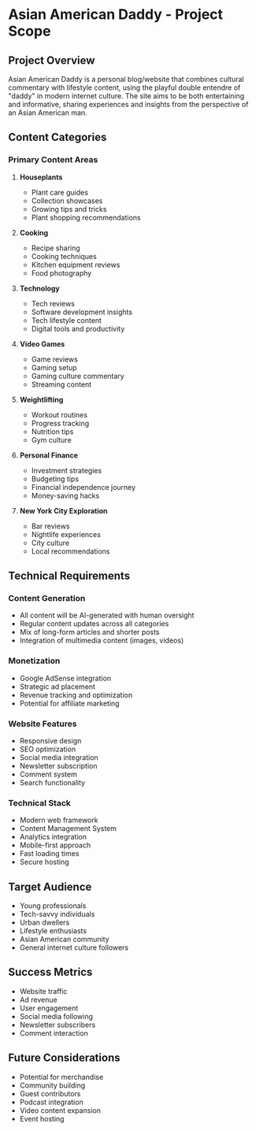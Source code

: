 # Asian American Daddy - Project Scope

## Project Overview
Asian American Daddy is a personal blog/website that combines cultural commentary with lifestyle content, using the playful double entendre of "daddy" in modern internet culture. The site aims to be both entertaining and informative, sharing experiences and insights from the perspective of an Asian American man.

## Content Categories

### Primary Content Areas
1. **Houseplants**
   - Plant care guides
   - Collection showcases
   - Growing tips and tricks
   - Plant shopping recommendations

2. **Cooking**
   - Recipe sharing
   - Cooking techniques
   - Kitchen equipment reviews
   - Food photography

3. **Technology**
   - Tech reviews
   - Software development insights
   - Tech lifestyle content
   - Digital tools and productivity

4. **Video Games**
   - Game reviews
   - Gaming setup
   - Gaming culture commentary
   - Streaming content

5. **Weightlifting**
   - Workout routines
   - Progress tracking
   - Nutrition tips
   - Gym culture

6. **Personal Finance**
   - Investment strategies
   - Budgeting tips
   - Financial independence journey
   - Money-saving hacks

7. **New York City Exploration**
   - Bar reviews
   - Nightlife experiences
   - City culture
   - Local recommendations

## Technical Requirements

### Content Generation
- All content will be AI-generated with human oversight
- Regular content updates across all categories
- Mix of long-form articles and shorter posts
- Integration of multimedia content (images, videos)

### Monetization
- Google AdSense integration
- Strategic ad placement
- Revenue tracking and optimization
- Potential for affiliate marketing

### Website Features
- Responsive design
- SEO optimization
- Social media integration
- Newsletter subscription
- Comment system
- Search functionality

### Technical Stack
- Modern web framework
- Content Management System
- Analytics integration
- Mobile-first approach
- Fast loading times
- Secure hosting

## Target Audience
- Young professionals
- Tech-savvy individuals
- Urban dwellers
- Lifestyle enthusiasts
- Asian American community
- General internet culture followers

## Success Metrics
- Website traffic
- Ad revenue
- User engagement
- Social media following
- Newsletter subscribers
- Comment interaction

## Future Considerations
- Potential for merchandise
- Community building
- Guest contributors
- Podcast integration
- Video content expansion
- Event hosting 